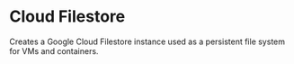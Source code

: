 # Cloud Filestore

Creates a Google Cloud Filestore instance used as a persistent file system for VMs and containers.
